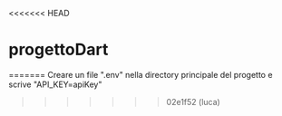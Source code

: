 <<<<<<< HEAD
# progettoDart
=======
Creare un file ".env" nella directory principale del progetto e scrive "API_KEY=apiKey"
>>>>>>> 02e1f52 (luca)

